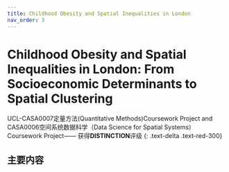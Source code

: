 ```yaml
---
title: Childhood Obesity and Spatial Inequalities in London
nav_order: 3
---
```


# Childhood Obesity and Spatial Inequalities in London: From Socioeconomic Determinants to Spatial Clustering

UCL-CASA0007定量方法(Quantitative Methods)Coursework Project and CASA0006空间系统数据科学（Data Science for Spatial Systems）Coursework Project—— 获得**DISTINCTION**评级	
{: .text-delta .text-red-300}

## 主要内容



